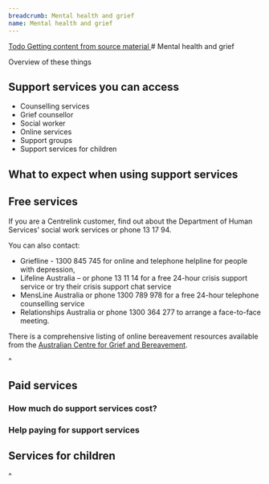 ```yaml
---
breadcrumb: Mental health and grief
name: Mental health and grief
---
```

<a class="au-progress-indicator__link au-progress-indicator__link--todo" href="#url">
          <span class="au-progress-indicator__status">Todo</span>
          Getting content from source material
        </a>
# Mental health and grief

Overview of these things

## Support services you can access

* Counselling services
* Grief counsellor
* Social worker
* Online services
* Support groups
* Support services for children

## What to expect when using support services

## Free services

If you are a Centrelink customer, find out about the Department of Human Services' social work services or phone 13 17 94.

You can also contact:
* Griefline - 1300 845 745 for online and telephone helpline for people with depression,
* Lifeline Australia – or phone 13 11 14 for a free 24-hour crisis support service or try their crisis support chat service
* MensLine Australia or phone 1300 789 978 for a free 24-hour telephone counselling service
* Relationships Australia or phone 1300 364 277 to arrange a face-to-face meeting.

There is a comprehensive listing of online bereavement resources available from the [Australian Centre for Grief and Bereavement](www.grief.org.au).

^<!-- Source: https://www.moneysmart.gov.au/life-events-and-you/life-events/losing-your-partner -->
## Paid services

### How much do support services cost?

### Help paying for support services

## Services for children

^<!-- centrelink social workers https://www.humanservices.gov.au/individuals/services/social-work-services#a2 -->
